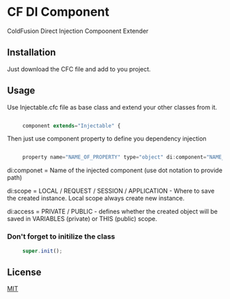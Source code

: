 # CF DI Component
 ColdFusion Direct Injection Compoonent Extender

## Installation

Just download the CFC file and add to you project.

## Usage

Use Injectable.cfc file as base class and extend your other classes from it.

```javascript

     component extends="Injectable" {

```

Then just use component property to define you dependency injection 

```javascript 

     property name="NAME_OF_PROPERTY" type="object" di:component="NAME_OF_INJECTED COMPONENT" di:scope=""  di:access="";

```

di:componet = Name of the injected component (use dot notation to provide path)

di:scope    = LOCAL / REQUEST / SESSION / APPLICATION - Where to save the created instance. Local scope always create new instance.

di:access   = PRIVATE / PUBLIC - defines whether the created object will be saved in VARIABLES (private) or THIS (public) scope.


### Don't forget to initilize the class
```javascript
     super.init();
```


## License
[MIT](https://choosealicense.com/licenses/mit/)
